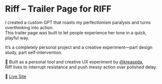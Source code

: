 # Riff – Trailer Page for RIFF

I created a custom GPT that roasts my perfectionism paralysis and turns overthinking into action.  
This trailer page was built to let people experience her tone in a quick, playful way.

It’s a completely personal project and a creative experiment—part design study, part self-intervention.

🧠 Built as a personal tool and creative UX experiment by [@kreaseda](https://instagram.com/kreaseda),  
Riff lives to interrupt resistance and push messy action over polished delay.

🔗 [Live Site](https://kreaseda.github.io/riff-trailer/)
